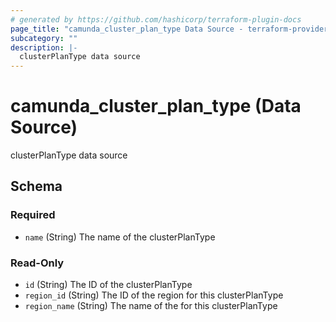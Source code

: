 ```yaml
---
# generated by https://github.com/hashicorp/terraform-plugin-docs
page_title: "camunda_cluster_plan_type Data Source - terraform-provider-camunda"
subcategory: ""
description: |-
  clusterPlanType data source
---
```


# camunda_cluster_plan_type (Data Source)

clusterPlanType data source



<!-- schema generated by tfplugindocs -->
## Schema

### Required

- `name` (String) The name of the clusterPlanType

### Read-Only

- `id` (String) The ID of the clusterPlanType
- `region_id` (String) The ID of the region for this clusterPlanType
- `region_name` (String) The name of the for this clusterPlanType


